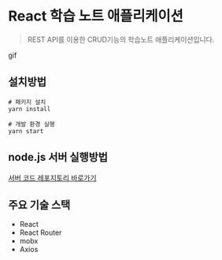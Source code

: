 # React 학습 노트 애플리케이션
> REST API를 이용한 CRUD기능의 학습노트 애플리케이션입니다.

gif

## 설치방법
```
# 패키지 설치
yarn install

# 개발 환경 실행
yarn start
```
## node.js 서버 실행방법
[서버 코드 레포지토리 바로가기][link]

[link]: https://github.com/elisabethyoon/React-NoteApp-server

## 주요 기술 스택
* React
* React Router
* mobx
* Axios
